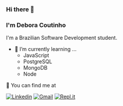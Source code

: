 ### Hi there 👋

### I'm Debora Coutinho

I'm a Brazilian Software Development student.

- 🌱 I’m currently learning ...
    - JavaScript
    - PostgreSQL
    - MongoDB
    - Node

 📧 You can find me at

[![Linkedin](https://img.shields.io/badge/-Linkedin-0e76a8?style=flat-square&logo=Linkedin&logoColor=white)](https://www.linkedin.com/in/debpc/)
[![Gmail](https://img.shields.io/badge/Gmail-D14836?style=flat-square&logo=gmail&logoColor=white)](mailto:debora.pc@gmail.com)
[![Repl.it](https://img.shields.io/badge/Repl.it-%230D101E.svg?style=flat-square&logo=replit&logoColor=white)](https://replit.com/@DeboraCoutinho)





